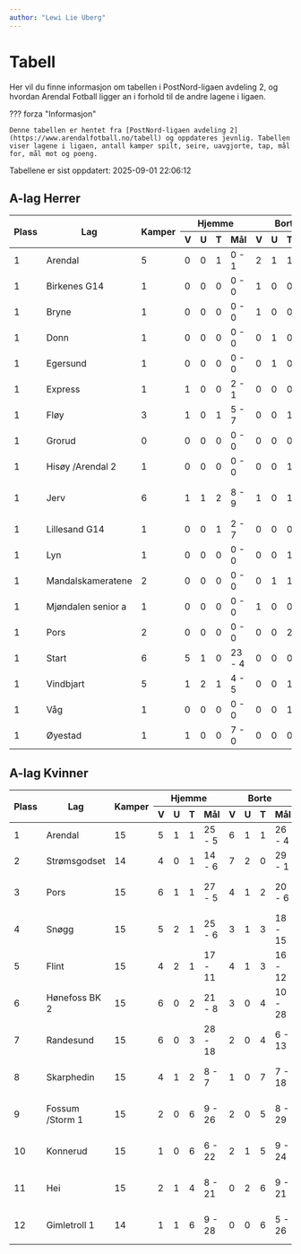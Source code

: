 ```yaml
---
author: "Lewi Lie Uberg"
---
```


# Tabell

Her vil du finne informasjon om tabellen i PostNord-ligaen avdeling 2, og hvordan Arendal Fotball ligger an i forhold til de andre lagene i ligaen.

??? forza "Informasjon"

    Denne tabellen er hentet fra [PostNord-ligaen avdeling 2](https://www.arendalfotball.no/tabell) og oppdateres jevnlig. Tabellen viser lagene i ligaen, antall kamper spilt, seire, uavgjorte, tap, mål for, mål mot og poeng.

Tabellene er sist oppdatert: 2025-09-01 22:06:12

## A-lag Herrer

<table>
  <thead>
    <tr class="row-highlight">
      <th rowspan="2">Plass</th>
      <th rowspan="2">Lag</th>
      <th rowspan="2">Kamper</th>
      <th colspan="4">Hjemme</th>
      <th colspan="4">Borte</th>
      <th colspan="5">Total</th>
      <th rowspan="2">Poeng</th>
    </tr>
    <tr class="row-highlight">
      <th>V</th>
      <th>U</th>
      <th>T</th>
      <th>Mål</th>
      <th>V</th>
      <th>U</th>
      <th>T</th>
      <th>Mål</th>
      <th>V</th>
      <th>U</th>
      <th>T</th>
      <th>Mål</th>
      <th>Diff</th>
    </tr>
  </thead>
  <tbody>
    <tr class="row-highlight">
      <td>1</td>
      <td>Arendal</td>
      <td>5</td>
      <td>0</td>
      <td>0</td>
      <td>1</td>
      <td>0 - 1</td>
      <td>2</td>
      <td>1</td>
      <td>1</td>
      <td>10 - 7</td>
      <td>2</td>
      <td>1</td>
      <td>2</td>
      <td>10 - 8</td>
      <td>2</td>
      <td>0</td>
    </tr>
    <tr>
      <td>1</td>
      <td>Birkenes G14</td>
      <td>1</td>
      <td>0</td>
      <td>0</td>
      <td>0</td>
      <td>0 - 0</td>
      <td>1</td>
      <td>0</td>
      <td>0</td>
      <td>7 - 2</td>
      <td>1</td>
      <td>0</td>
      <td>0</td>
      <td>7 - 2</td>
      <td>5</td>
      <td>0</td>
    </tr>
    <tr>
      <td>1</td>
      <td>Bryne</td>
      <td>1</td>
      <td>0</td>
      <td>0</td>
      <td>0</td>
      <td>0 - 0</td>
      <td>1</td>
      <td>0</td>
      <td>0</td>
      <td>1 - 0</td>
      <td>1</td>
      <td>0</td>
      <td>0</td>
      <td>1 - 0</td>
      <td>1</td>
      <td>0</td>
    </tr>
    <tr>
      <td>1</td>
      <td>Donn</td>
      <td>1</td>
      <td>0</td>
      <td>0</td>
      <td>0</td>
      <td>0 - 0</td>
      <td>0</td>
      <td>1</td>
      <td>0</td>
      <td>1 - 1</td>
      <td>0</td>
      <td>1</td>
      <td>0</td>
      <td>1 - 1</td>
      <td>0</td>
      <td>0</td>
    </tr>
    <tr>
      <td>1</td>
      <td>Egersund</td>
      <td>1</td>
      <td>0</td>
      <td>0</td>
      <td>0</td>
      <td>0 - 0</td>
      <td>0</td>
      <td>1</td>
      <td>0</td>
      <td>0 - 0</td>
      <td>0</td>
      <td>1</td>
      <td>0</td>
      <td>0 - 0</td>
      <td>0</td>
      <td>0</td>
    </tr>
    <tr>
      <td>1</td>
      <td>Express</td>
      <td>1</td>
      <td>1</td>
      <td>0</td>
      <td>0</td>
      <td>2 - 1</td>
      <td>0</td>
      <td>0</td>
      <td>0</td>
      <td>0 - 0</td>
      <td>1</td>
      <td>0</td>
      <td>0</td>
      <td>2 - 1</td>
      <td>1</td>
      <td>0</td>
    </tr>
    <tr>
      <td>1</td>
      <td>Fløy</td>
      <td>3</td>
      <td>1</td>
      <td>0</td>
      <td>1</td>
      <td>5 - 7</td>
      <td>0</td>
      <td>0</td>
      <td>1</td>
      <td>1 - 5</td>
      <td>1</td>
      <td>0</td>
      <td>2</td>
      <td>6 - 12</td>
      <td>-6</td>
      <td>0</td>
    </tr>
    <tr>
      <td>1</td>
      <td>Grorud</td>
      <td>0</td>
      <td>0</td>
      <td>0</td>
      <td>0</td>
      <td>0 - 0</td>
      <td>0</td>
      <td>0</td>
      <td>0</td>
      <td>0 - 0</td>
      <td>0</td>
      <td>0</td>
      <td>0</td>
      <td>0 - 0</td>
      <td>0</td>
      <td>0</td>
    </tr>
    <tr class="row-highlight">
      <td>1</td>
      <td>Hisøy /Arendal 2</td>
      <td>1</td>
      <td>0</td>
      <td>0</td>
      <td>0</td>
      <td>0 - 0</td>
      <td>0</td>
      <td>0</td>
      <td>1</td>
      <td>0 - 7</td>
      <td>0</td>
      <td>0</td>
      <td>1</td>
      <td>0 - 7</td>
      <td>-7</td>
      <td>0</td>
    </tr>
    <tr>
      <td>1</td>
      <td>Jerv</td>
      <td>6</td>
      <td>1</td>
      <td>1</td>
      <td>2</td>
      <td>8 - 9</td>
      <td>1</td>
      <td>0</td>
      <td>1</td>
      <td>2 - 3</td>
      <td>2</td>
      <td>1</td>
      <td>3</td>
      <td>10 - 12</td>
      <td>-2</td>
      <td>0</td>
    </tr>
    <tr>
      <td>1</td>
      <td>Lillesand G14</td>
      <td>1</td>
      <td>0</td>
      <td>0</td>
      <td>1</td>
      <td>2 - 7</td>
      <td>0</td>
      <td>0</td>
      <td>0</td>
      <td>0 - 0</td>
      <td>0</td>
      <td>0</td>
      <td>1</td>
      <td>2 - 7</td>
      <td>-5</td>
      <td>0</td>
    </tr>
    <tr>
      <td>1</td>
      <td>Lyn</td>
      <td>1</td>
      <td>0</td>
      <td>0</td>
      <td>0</td>
      <td>0 - 0</td>
      <td>0</td>
      <td>0</td>
      <td>1</td>
      <td>0 - 2</td>
      <td>0</td>
      <td>0</td>
      <td>1</td>
      <td>0 - 2</td>
      <td>-2</td>
      <td>0</td>
    </tr>
    <tr>
      <td>1</td>
      <td>Mandalskameratene</td>
      <td>2</td>
      <td>0</td>
      <td>0</td>
      <td>0</td>
      <td>0 - 0</td>
      <td>0</td>
      <td>1</td>
      <td>1</td>
      <td>3 - 4</td>
      <td>0</td>
      <td>1</td>
      <td>1</td>
      <td>3 - 4</td>
      <td>-1</td>
      <td>0</td>
    </tr>
    <tr>
      <td>1</td>
      <td>Mjøndalen senior a</td>
      <td>1</td>
      <td>0</td>
      <td>0</td>
      <td>0</td>
      <td>0 - 0</td>
      <td>1</td>
      <td>0</td>
      <td>0</td>
      <td>4 - 3</td>
      <td>1</td>
      <td>0</td>
      <td>0</td>
      <td>4 - 3</td>
      <td>1</td>
      <td>0</td>
    </tr>
    <tr>
      <td>1</td>
      <td>Pors</td>
      <td>2</td>
      <td>0</td>
      <td>0</td>
      <td>0</td>
      <td>0 - 0</td>
      <td>0</td>
      <td>0</td>
      <td>2</td>
      <td>2 - 5</td>
      <td>0</td>
      <td>0</td>
      <td>2</td>
      <td>2 - 5</td>
      <td>-3</td>
      <td>0</td>
    </tr>
    <tr>
      <td>1</td>
      <td>Start</td>
      <td>6</td>
      <td>5</td>
      <td>1</td>
      <td>0</td>
      <td>23 - 4</td>
      <td>0</td>
      <td>0</td>
      <td>0</td>
      <td>0 - 0</td>
      <td>5</td>
      <td>1</td>
      <td>0</td>
      <td>23 - 4</td>
      <td>19</td>
      <td>0</td>
    </tr>
    <tr>
      <td>1</td>
      <td>Vindbjart</td>
      <td>5</td>
      <td>1</td>
      <td>2</td>
      <td>1</td>
      <td>4 - 5</td>
      <td>0</td>
      <td>0</td>
      <td>1</td>
      <td>1 - 2</td>
      <td>1</td>
      <td>2</td>
      <td>2</td>
      <td>5 - 7</td>
      <td>-2</td>
      <td>0</td>
    </tr>
    <tr>
      <td>1</td>
      <td>Våg</td>
      <td>1</td>
      <td>0</td>
      <td>0</td>
      <td>0</td>
      <td>0 - 0</td>
      <td>0</td>
      <td>0</td>
      <td>1</td>
      <td>2 - 10</td>
      <td>0</td>
      <td>0</td>
      <td>1</td>
      <td>2 - 10</td>
      <td>-8</td>
      <td>0</td>
    </tr>
    <tr>
      <td>1</td>
      <td>Øyestad</td>
      <td>1</td>
      <td>1</td>
      <td>0</td>
      <td>0</td>
      <td>7 - 0</td>
      <td>0</td>
      <td>0</td>
      <td>0</td>
      <td>0 - 0</td>
      <td>1</td>
      <td>0</td>
      <td>0</td>
      <td>7 - 0</td>
      <td>7</td>
      <td>0</td>
    </tr>
  </tbody>
</table>

## A-lag Kvinner

<table>
  <thead>
    <tr class="row-highlight">
      <th rowspan="2">Plass</th>
      <th rowspan="2">Lag</th>
      <th rowspan="2">Kamper</th>
      <th colspan="4">Hjemme</th>
      <th colspan="4">Borte</th>
      <th colspan="5">Total</th>
      <th rowspan="2">Poeng</th>
    </tr>
    <tr class="row-highlight">
      <th>V</th>
      <th>U</th>
      <th>T</th>
      <th>Mål</th>
      <th>V</th>
      <th>U</th>
      <th>T</th>
      <th>Mål</th>
      <th>V</th>
      <th>U</th>
      <th>T</th>
      <th>Mål</th>
      <th>Diff</th>
    </tr>
  </thead>
  <tbody>
    <tr class="row-highlight">
      <td>1</td>
      <td>Arendal</td>
      <td>15</td>
      <td>5</td>
      <td>1</td>
      <td>1</td>
      <td>25 - 5</td>
      <td>6</td>
      <td>1</td>
      <td>1</td>
      <td>26 - 4</td>
      <td>11</td>
      <td>2</td>
      <td>2</td>
      <td>51 - 9</td>
      <td>42</td>
      <td>35</td>
    </tr>
    <tr>
      <td>2</td>
      <td>Strømsgodset</td>
      <td>14</td>
      <td>4</td>
      <td>0</td>
      <td>1</td>
      <td>14 - 6</td>
      <td>7</td>
      <td>2</td>
      <td>0</td>
      <td>29 - 1</td>
      <td>11</td>
      <td>2</td>
      <td>1</td>
      <td>43 - 7</td>
      <td>36</td>
      <td>35</td>
    </tr>
    <tr>
      <td>3</td>
      <td>Pors</td>
      <td>15</td>
      <td>6</td>
      <td>1</td>
      <td>1</td>
      <td>27 - 5</td>
      <td>4</td>
      <td>1</td>
      <td>2</td>
      <td>20 - 6</td>
      <td>10</td>
      <td>2</td>
      <td>3</td>
      <td>47 - 11</td>
      <td>36</td>
      <td>32</td>
    </tr>
    <tr>
      <td>4</td>
      <td>Snøgg</td>
      <td>15</td>
      <td>5</td>
      <td>2</td>
      <td>1</td>
      <td>25 - 6</td>
      <td>3</td>
      <td>1</td>
      <td>3</td>
      <td>18 - 15</td>
      <td>8</td>
      <td>3</td>
      <td>4</td>
      <td>43 - 21</td>
      <td>22</td>
      <td>27</td>
    </tr>
    <tr>
      <td>5</td>
      <td>Flint</td>
      <td>15</td>
      <td>4</td>
      <td>2</td>
      <td>1</td>
      <td>17 - 11</td>
      <td>4</td>
      <td>1</td>
      <td>3</td>
      <td>16 - 12</td>
      <td>8</td>
      <td>3</td>
      <td>4</td>
      <td>33 - 23</td>
      <td>10</td>
      <td>27</td>
    </tr>
    <tr>
      <td>6</td>
      <td>Hønefoss BK 2</td>
      <td>15</td>
      <td>6</td>
      <td>0</td>
      <td>2</td>
      <td>21 - 8</td>
      <td>3</td>
      <td>0</td>
      <td>4</td>
      <td>10 - 28</td>
      <td>9</td>
      <td>0</td>
      <td>6</td>
      <td>31 - 36</td>
      <td>-5</td>
      <td>27</td>
    </tr>
    <tr>
      <td>7</td>
      <td>Randesund</td>
      <td>15</td>
      <td>6</td>
      <td>0</td>
      <td>3</td>
      <td>28 - 18</td>
      <td>2</td>
      <td>0</td>
      <td>4</td>
      <td>6 - 13</td>
      <td>8</td>
      <td>0</td>
      <td>7</td>
      <td>34 - 31</td>
      <td>3</td>
      <td>24</td>
    </tr>
    <tr>
      <td>8</td>
      <td>Skarphedin</td>
      <td>15</td>
      <td>4</td>
      <td>1</td>
      <td>2</td>
      <td>8 - 7</td>
      <td>1</td>
      <td>0</td>
      <td>7</td>
      <td>7 - 18</td>
      <td>5</td>
      <td>1</td>
      <td>9</td>
      <td>15 - 25</td>
      <td>-10</td>
      <td>16</td>
    </tr>
    <tr>
      <td>9</td>
      <td>Fossum /Storm 1</td>
      <td>15</td>
      <td>2</td>
      <td>0</td>
      <td>6</td>
      <td>9 - 26</td>
      <td>2</td>
      <td>0</td>
      <td>5</td>
      <td>8 - 29</td>
      <td>4</td>
      <td>0</td>
      <td>11</td>
      <td>17 - 55</td>
      <td>-38</td>
      <td>12</td>
    </tr>
    <tr>
      <td>10</td>
      <td>Konnerud</td>
      <td>15</td>
      <td>1</td>
      <td>0</td>
      <td>6</td>
      <td>6 - 22</td>
      <td>2</td>
      <td>1</td>
      <td>5</td>
      <td>9 - 24</td>
      <td>3</td>
      <td>1</td>
      <td>11</td>
      <td>15 - 46</td>
      <td>-31</td>
      <td>10</td>
    </tr>
    <tr>
      <td>11</td>
      <td>Hei</td>
      <td>15</td>
      <td>2</td>
      <td>1</td>
      <td>4</td>
      <td>8 - 21</td>
      <td>0</td>
      <td>2</td>
      <td>6</td>
      <td>9 - 21</td>
      <td>2</td>
      <td>3</td>
      <td>10</td>
      <td>17 - 42</td>
      <td>-25</td>
      <td>9</td>
    </tr>
    <tr>
      <td>12</td>
      <td>Gimletroll 1</td>
      <td>14</td>
      <td>1</td>
      <td>1</td>
      <td>6</td>
      <td>9 - 28</td>
      <td>0</td>
      <td>0</td>
      <td>6</td>
      <td>5 - 26</td>
      <td>1</td>
      <td>1</td>
      <td>12</td>
      <td>14 - 54</td>
      <td>-40</td>
      <td>4</td>
    </tr>
  </tbody>
</table>
